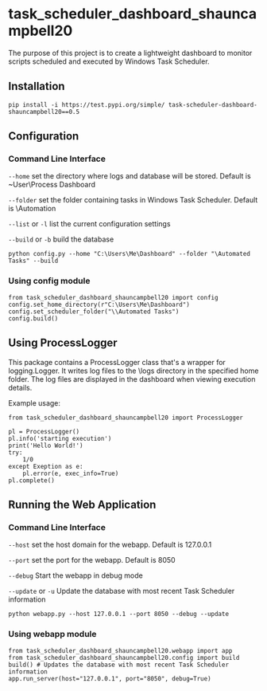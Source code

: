 # task_scheduler_dashboard_shauncampbell20

The purpose of this project is to create a lightweight dashboard to monitor scripts scheduled and executed by Windows Task Scheduler.

## Installation

```pip install -i https://test.pypi.org/simple/ task-scheduler-dashboard-shauncampbell20==0.5```

## Configuration

### Command Line Interface

`--home` set the directory where logs and database will be stored. Default is ~User\Process Dashboard

`--folder` set the folder containing tasks in Windows Task Scheduler. Default is \\Automation

`--list` or `-l` list the current configuration settings

`--build` or `-b` build the database

```
python config.py --home "C:\Users\Me\Dashboard" --folder "\Automated Tasks" --build
```

### Using config module

```
from task_scheduler_dashboard_shauncampbell20 import config
config.set_home_directory(r"C:\Users\Me\Dashboard")
config.set_scheduler_folder("\\Automated Tasks")
config.build()
```

## Using ProcessLogger

This package contains a ProcessLogger class that's a wrapper for logging.Logger. It writes log files to the \logs directory in the specified home folder. The log files are displayed in the dashboard when viewing execution details.

Example usage:

```
from task_scheduler_dashboard_shauncampbell20 import ProcessLogger

pl = ProcessLogger()
pl.info('starting execution')
print('Hello World!')
try:
	1/0
except Exeption as e:
	pl.error(e, exec_info=True)
pl.complete()
```

## Running the Web Application

### Command Line Interface

`--host` set the host domain for the webapp. Default is 127.0.0.1

`--port` set the port for the webapp. Default is 8050

`--debug` Start the webapp in debug mode

`--update` or `-u` Update the database with most recent Task Scheduler information

```
python webapp.py --host 127.0.0.1 --port 8050 --debug --update
```

### Using webapp module

```
from task_scheduler_dashboard_shauncampbell20.webapp import app
from task_scheduler_dashboard_shauncampbell20.config import build
build() # Updates the database with most recent Task Scheduler information
app.run_server(host="127.0.0.1", port="8050", debug=True)
```
